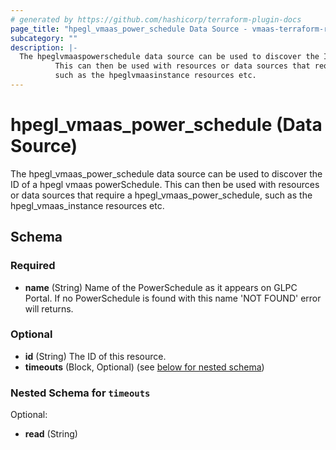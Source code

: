```yaml
---
# generated by https://github.com/hashicorp/terraform-plugin-docs
page_title: "hpegl_vmaas_power_schedule Data Source - vmaas-terraform-resources"
subcategory: ""
description: |-
  The hpeglvmaaspowerschedule data source can be used to discover the ID of a hpegl vmaas powerSchedule.
          This can then be used with resources or data sources that require a hpeglvmaaspowerschedule,
          such as the hpeglvmaasinstance resources etc.
---
```


# hpegl_vmaas_power_schedule (Data Source)

The hpegl_vmaas_power_schedule data source can be used to discover the ID of a hpegl vmaas powerSchedule.
		This can then be used with resources or data sources that require a hpegl_vmaas_power_schedule,
		such as the hpegl_vmaas_instance resources etc.



<!-- schema generated by tfplugindocs -->
## Schema

### Required

- **name** (String) Name of the PowerSchedule as it appears on GLPC Portal. If no PowerSchedule is found with this name 'NOT FOUND' error will returns.

### Optional

- **id** (String) The ID of this resource.
- **timeouts** (Block, Optional) (see [below for nested schema](#nestedblock--timeouts))

<a id="nestedblock--timeouts"></a>
### Nested Schema for `timeouts`

Optional:

- **read** (String)



